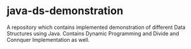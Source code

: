 # java-ds-demonstration
A  repository which contains implemented demonstration of different Data Structures using Java. Contains Dynamic Programming and Divide and Connquer Implementation as well.
